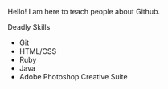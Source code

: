 Hello! I am here to teach people about Github.

Deadly Skills

* Git
* HTML/CSS
* Ruby
* Java
* Adobe Photoshop Creative Suite
